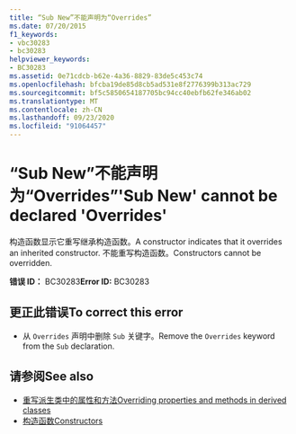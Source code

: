 ```yaml
---
title: “Sub New”不能声明为“Overrides”
ms.date: 07/20/2015
f1_keywords:
- vbc30283
- bc30283
helpviewer_keywords:
- BC30283
ms.assetid: 0e71cdcb-b62e-4a36-8829-83de5c453c74
ms.openlocfilehash: bfcba19de85d8cb5ad531e8f2776399b313ac729
ms.sourcegitcommit: bf5c5850654187705bc94cc40ebfb62fe346ab02
ms.translationtype: MT
ms.contentlocale: zh-CN
ms.lasthandoff: 09/23/2020
ms.locfileid: "91064457"
---
```

# <a name="sub-new-cannot-be-declared-overrides"></a><span data-ttu-id="b7dde-102">“Sub New”不能声明为“Overrides”</span><span class="sxs-lookup"><span data-stu-id="b7dde-102">'Sub New' cannot be declared 'Overrides'</span></span>

<span data-ttu-id="b7dde-103">构造函数显示它重写继承构造函数。</span><span class="sxs-lookup"><span data-stu-id="b7dde-103">A constructor indicates that it overrides an inherited constructor.</span></span> <span data-ttu-id="b7dde-104">不能重写构造函数。</span><span class="sxs-lookup"><span data-stu-id="b7dde-104">Constructors cannot be overridden.</span></span>  
  
 <span data-ttu-id="b7dde-105">**错误 ID：** BC30283</span><span class="sxs-lookup"><span data-stu-id="b7dde-105">**Error ID:** BC30283</span></span>  
  
## <a name="to-correct-this-error"></a><span data-ttu-id="b7dde-106">更正此错误</span><span class="sxs-lookup"><span data-stu-id="b7dde-106">To correct this error</span></span>  
  
- <span data-ttu-id="b7dde-107">从 `Overrides` 声明中删除 `Sub` 关键字。</span><span class="sxs-lookup"><span data-stu-id="b7dde-107">Remove the `Overrides` keyword from the `Sub` declaration.</span></span>  
  
## <a name="see-also"></a><span data-ttu-id="b7dde-108">请参阅</span><span class="sxs-lookup"><span data-stu-id="b7dde-108">See also</span></span>

- [<span data-ttu-id="b7dde-109">重写派生类中的属性和方法</span><span class="sxs-lookup"><span data-stu-id="b7dde-109">Overriding properties and methods in derived classes</span></span>](../programming-guide/language-features/objects-and-classes/inheritance-basics.md#overriding-properties-and-methods-in-derived-classes)
- [<span data-ttu-id="b7dde-110">构造函数</span><span class="sxs-lookup"><span data-stu-id="b7dde-110">Constructors</span></span>](../programming-guide/concepts/object-oriented-programming.md#constructors)
